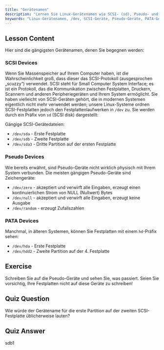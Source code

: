 ```yaml
---
title: "Gerätenamen"
description: "Lernen Sie Linux-Gerätenamen wie SCSI- (sd), Pseudo- und PATA-Geräte (hd) kennen. Verstehen Sie /dev/sda, /dev/null und mehr in diesem anfängerfreundlichen Leitfaden."
keywords: "Linux-Gerätenamen, /dev, SCSI-Geräte, Pseudo-Geräte, PATA-Geräte, Linux-Tutorial, Linux für Anfänger, Gerätedateien"
---
```


## Lesson Content

Hier sind die gängigsten Gerätenamen, denen Sie begegnen werden:

### SCSI Devices

Wenn Sie Massenspeicher auf Ihrem Computer haben, ist die Wahrscheinlichkeit groß, dass dieser das SCSI-Protokoll (ausgesprochen „scuzzy“) verwendet. SCSI steht für Small Computer System Interface; es ist ein Protokoll, das die Kommunikation zwischen Festplatten, Druckern, Scannern und anderen Peripheriegeräten und Ihrem System ermöglicht. Sie haben vielleicht von SCSI-Geräten gehört, die in modernen Systemen eigentlich nicht mehr verwendet werden; unsere Linux-Systeme ordnen SCSI-Festplatten jedoch den Festplattenlaufwerken in `/dev` zu. Sie werden durch ein Präfix von `sd` (SCSI disk) dargestellt:

Gängige SCSI-Gerätedateien:

- `/dev/sda` - Erste Festplatte
- `/dev/sdb` - Zweite Festplatte
- `/dev/sda3` - Dritte Partition auf der ersten Festplatte

### Pseudo Devices

Wie bereits erwähnt, sind Pseudo-Geräte nicht wirklich physisch mit Ihrem System verbunden. Die meisten gängigen Pseudo-Geräte sind Zeichengeräte:

- `/dev/zero` - akzeptiert und verwirft alle Eingaben, erzeugt einen kontinuierlichen Strom von NULL (Nullwert) Bytes
- `/dev/null` - akzeptiert und verwirft alle Eingaben, erzeugt keine Ausgabe
- `/dev/random` - erzeugt Zufallszahlen

### PATA Devices

Manchmal, in älteren Systemen, können Sie Festplatten mit einem `hd`-Präfix sehen:

- `/dev/hda` - Erste Festplatte
- `/dev/hdd2` - Zweite Partition auf der 4. Festplatte

## Exercise

Schreiben Sie auf die Pseudo-Geräte und sehen Sie, was passiert. Seien Sie vorsichtig, Ihre Festplatten nicht auf diese Geräte zu schreiben!

## Quiz Question

Wie würde der Gerätename für die erste Partition auf der zweiten SCSI-Festplatte üblicherweise lauten?

## Quiz Answer

sdb1
